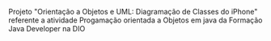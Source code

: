 Projeto "Orientação a Objetos e UML: Diagramação de Classes do iPhone" 
referente a atividade Progamação orientada a Objetos em java da Formação Java Developer na DIO
